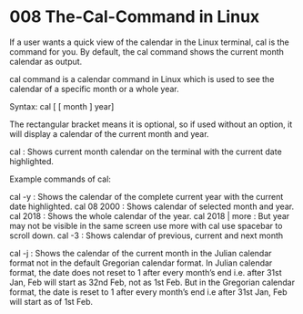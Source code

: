 # 008 The-Cal-Command in Linux

If a user wants a quick view of the calendar in the Linux terminal, cal is the command for you. By default, the cal command shows the current month calendar as output. 

cal command is a calendar command in Linux which is used to see the calendar of a specific month or a whole year. 

Syntax: 
cal [ [ month ] year]

The rectangular bracket means it is optional, so if used without an option, it will display a calendar of the current month and year.  

cal : Shows current month calendar on the terminal with the current date highlighted. 

Example commands of cal:

cal -y : Shows the calendar of the complete current year with the current date highlighted.
cal 08 2000 : Shows calendar of selected month and year. 
cal 2018 : Shows the whole calendar of the year. 
cal 2018 | more : But year may not be visible in the same screen use more with cal use spacebar to scroll down. 
cal -3 : Shows calendar of previous, current and next month 

cal -j : Shows the calendar of the current month in the Julian calendar format not in the default Gregorian calendar format. In Julian calendar format, the date does not reset to 1 after every month’s end i.e. after 31st Jan,  Feb will start as 32nd Feb, not as 1st Feb. But in the Gregorian calendar format, the date is reset to 1 after every month’s end i.e after  31st Jan, Feb will start as of 1st Feb.



